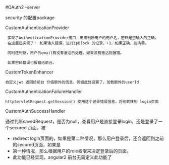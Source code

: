 #OAuth2 -server

security 的配置package

CustomAuthenticationProvider

     实现了AuthenticationProvider接口，用来判断用户的用户名，密码是否输入的正确，
     在这里还实现了： 如果输入错误，进行ipBlock 的记录，+1，如果正确，则清零。
     
     同时还判断，用户的email有没有激活的处理。如果没有激活则报错。
     
     如果密码错误也报错给前台。
     
CustomTokenEnhancer

    自定义jwt 返回给前台 价值额外的信息，例如此处设置了，加载额外的userId
    
CustomAuthenticationFailureHandler
    
    httpServletRequest.getSession() 使用这个记录错误信息，将他转移到 login页面
    

CustomAuthSuccessHandler

  通过判断savedRequest，是否为null，查看用户是直接登录login，还是登录了一个secured 页面，被
 * redirect login页面的，如果是第二种情况，那么用户登录后，还会返回到之前的secured页面，如果是
 * 第一种情况，那么根据用户的role权限来决定登录后的页面。
 * 此功能已经实现，angular2 前台无需定义此功能了